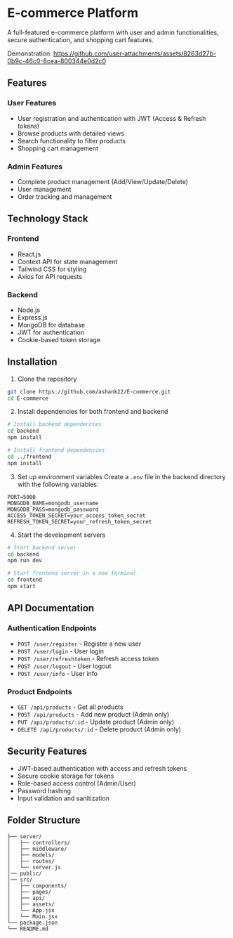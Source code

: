 # E-commerce Platform

A full-featured e-commerce platform with user and admin functionalities, secure authentication, and shopping cart features.

Demonstration:
https://github.com/user-attachments/assets/8263d27b-0b9c-46c0-8cea-800344e0d2c0
## Features

### User Features
- User registration and authentication with JWT (Access & Refresh tokens)
- Browse products with detailed views
- Search functionality to filter products
- Shopping cart management

### Admin Features
- Complete product management (Add/View/Update/Delete)
- User management
- Order tracking and management

## Technology Stack

### Frontend
- React.js
- Context API for state management
- Tailwind CSS for styling
- Axios for API requests

### Backend
- Node.js
- Express.js
- MongoDB for database
- JWT for authentication
- Cookie-based token storage

## Installation

1. Clone the repository
```bash
git clone https://github.com/ashank22/E-commerce.git
cd E-commerce
```

2. Install dependencies for both frontend and backend
```bash
# Install backend dependencies
cd backend
npm install

# Install frontend dependencies
cd ../frontend
npm install
```

3. Set up environment variables
Create a `.env` file in the backend directory with the following variables:
```env
PORT=5000
MONGODB_NAME=mongodb_username
MONGODB_PASS=mongodb_password
ACCESS_TOKEN_SECRET=your_access_token_secret
REFRESH_TOKEN_SECRET=your_refresh_token_secret
```

4. Start the development servers
```bash
# Start backend server
cd backend
npm run dev

# Start frontend server in a new terminal
cd frontend
npm start
```

## API Documentation

### Authentication Endpoints
- `POST /user/register` - Register a new user
- `POST /user/login` - User login
- `POST /user/refreshtoken` - Refresh access token
- `POST /user/logout` - User logout
- `POST /user/info` - User info

### Product Endpoints
- `GET /api/products` - Get all products
- `POST /api/products` - Add new product (Admin only)
- `PUT /api/products/:id` - Update product (Admin only)
- `DELETE /api/products/:id` - Delete product (Admin only)


## Security Features

- JWT-based authentication with access and refresh tokens
- Secure cookie storage for tokens
- Role-based access control (Admin/User)
- Password hashing
- Input validation and sanitization

## Folder Structure

```
├── server/
│   ├── controllers/
│   ├── middleware/
│   ├── models/
│   ├── routes/
│   └── server.js
│── public/
│── src/
│   ├── components/
│   ├── pages/
│   ├── api/
│   ├── assets/
│   └── App.jsx
│   └── Main.jsx
└── package.json
└── README.md
```






